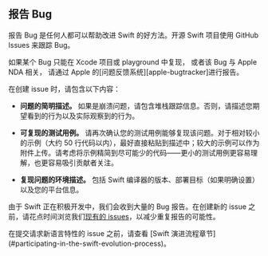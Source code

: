 ## 报告 Bug

报告 Bug 是任何人都可以帮助改进 Swift 的好方法。开源 Swift 项目使用 GitHub Issues 来跟踪 Bug。

<div class="info" markdown="1">
如果某个 Bug 只能在 Xcode 项目或 playground 中复现，
或者该 Bug 与 Apple NDA 相关，
请通过 Apple 的[问题反馈系统][apple-bugtracker]进行报告。
</div>

在创建 issue 时，请包含以下内容：

- **问题的简明描述。**
  如果是崩溃问题，请包含堆栈跟踪信息。否则，请描述您期望看到的行为以及实际观察到的行为。

- **可复现的测试用例。**
  请再次确认您的测试用例能够复现该问题。对于相对较小的示例（大约 50 行代码以内），最好直接粘贴到描述中；较大的示例可以作为附件上传。请考虑将示例精简到尽可能少的代码——更小的测试用例更容易理解，也更容易吸引贡献者关注。

- **复现问题的环境描述。**
  包括 Swift 编译器的版本、部署目标（如果明确设置）以及您的平台信息。

由于 Swift 正在积极开发中，我们会收到大量的 Bug 报告。在创建新的 issue 之前，请花点时间浏览我们[现有的 issues](https://github.com/swiftlang/swift/issues)，以减少重复报告的可能性。

<div class="warning" markdown="1">
在提交请求新语言特性的 issue 之前，请查看 [Swift 演进流程章节](#participating-in-the-swift-evolution-process)。
</div>

[bugtracker]: http://github.com/swiftlang/swift/issues
[apple-bugtracker]: https://bugreport.apple.com
[evolution-repo]: https://github.com/swiftlang/swift-evolution "GitHub 上的 Swift 演进仓库链接"
